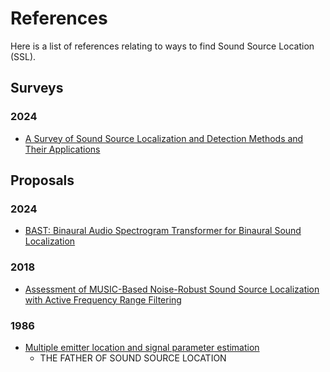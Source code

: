 # References

Here is a list of references relating to ways to find Sound Source Location (SSL).

## Surveys

### 2024

- [A Survey of Sound Source Localization and Detection Methods and Their Applications](https://www.researchgate.net/publication/376781194_A_Survey_of_Sound_Source_Localization_and_Detection_Methods_and_Their_Applications)

## Proposals

### 2024

- [BAST: Binaural Audio Spectrogram Transformer for Binaural Sound Localization](https://arxiv.org/abs/2207.03927)

### 2018

- [Assessment of MUSIC-Based Noise-Robust Sound Source
Localization with Active Frequency Range Filtering](https://www.researchgate.net/publication/325879241_Assessment_of_MUSIC-Based_Noise-Robust_Sound_Source_Localization_with_Active_Frequency_Range_Filtering)

### 1986

- [Multiple emitter location and signal parameter estimation](https://ieeexplore.ieee.org/document/1143830)
    - THE FATHER OF SOUND SOURCE LOCATION
